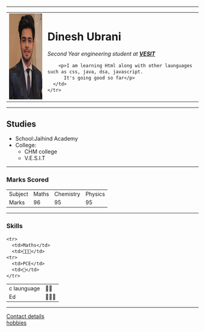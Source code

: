 <!DOCTYPE html>
<html lang="en" dir="ltr">

<head>
  <meta charset="utf-8">
  <title>My Personal Site!</title>
</head>

<body>
  <br>
  <table cellspacing="20">
    <hr>
    <tr>
      <td> <img src="WhatsApp Image 2022-08-12 at 9.32.21 PM.jpeg" alt="not available" height="225"></td>
      <td>
        <h1>Dinesh Ubrani</h1>
        <p><em>Second Year engineering student at <strong><a href="https://vesit.ves.ac.in/">VESIT</a></strong></em></p>

        <p>I am learning Html along with other launguages such as css, java, dsa, javascript.
          It's going good so far</p>
      </td>
    </tr>
  </table>

  <hr>
  <h2>Studies</h2>
  <ul>
    <li>School:Jaihind Academy</li>
    <li>College:<ul>
        <li>CHM college</li>
        <li>V.E.S.I.T</li>
      </ul>
    </li>
  </ul>
  <hr>
  <h3>Marks Scored</h3>
  <table cellspacing="10">
    <tr>
      <td>Subject </td>
      <td>Maths</td>
      <td>Chemistry</td>
      <td>Physics</td>
    </tr>
    <tr>
      <td>Marks</td>
      <td>96</td>
      <td>95</td>
      <td>95</td>
    </tr>
  </table>
  <hr>
  <h3>Skills</h3>

  <table cellspacing="10">
    <tr>
      <td>c launguage</td>
      <td>💯💯</td>
    </tr>
    <tr>
      <td>Ed</td>
      <td>💯💯💯</td>
    </tr>

    <tr>
      <td>Maths</td>
      <td>💯💯💯</td>
    <tr>
      <td>PCE</td>
      <td>💯</td>
    </tr>


  </table>




  <hr>
  <a href="contactme.html">Contact details</a><br>
  <a href="hobbies.html">hobbies</a>
  <br>



</body>

</html>
